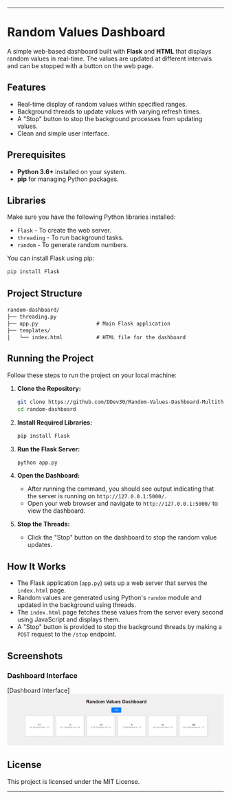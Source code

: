 
---

# Random Values Dashboard

A simple web-based dashboard built with **Flask** and **HTML** that displays random values in real-time. The values are updated at different intervals and can be stopped with a button on the web page.

## Features

- Real-time display of random values within specified ranges.
- Background threads to update values with varying refresh times.
- A "Stop" button to stop the background processes from updating values.
- Clean and simple user interface.

## Prerequisites

- **Python 3.6+** installed on your system.
- **pip** for managing Python packages.

## Libraries

Make sure you have the following Python libraries installed:

- `Flask` - To create the web server.
- `threading` - To run background tasks.
- `random` - To generate random numbers.

You can install Flask using pip:
```bash
pip install Flask
```

## Project Structure

```
random-dashboard/
├── threading.py
├── app.py                   # Main Flask application
├── templates/
│   └── index.html           # HTML file for the dashboard
```

## Running the Project

Follow these steps to run the project on your local machine:

1. **Clone the Repository:**
   ```bash
   git clone https://github.com/DDev30/Random-Values-Dashboard-Multithreading-.git
   cd random-dashboard
   ```

2. **Install Required Libraries:**
   ```bash
   pip install Flask
   ```

3. **Run the Flask Server:**
   ```bash
   python app.py
   ```

4. **Open the Dashboard:**
   - After running the command, you should see output indicating that the server is running on `http://127.0.0.1:5000/`.
   - Open your web browser and navigate to `http://127.0.0.1:5000/` to view the dashboard.

5. **Stop the Threads:**
   - Click the "Stop" button on the dashboard to stop the random value updates.

## How It Works

- The Flask application (`app.py`) sets up a web server that serves the `index.html` page.
- Random values are generated using Python's `random` module and updated in the background using threads.
- The `index.html` page fetches these values from the server every second using JavaScript and displays them.
- A "Stop" button is provided to stop the background threads by making a `POST` request to the `/stop` endpoint.

## Screenshots

### Dashboard Interface
[Dashboard Interface]![alt text](image.png)

## License

This project is licensed under the MIT License.

---
